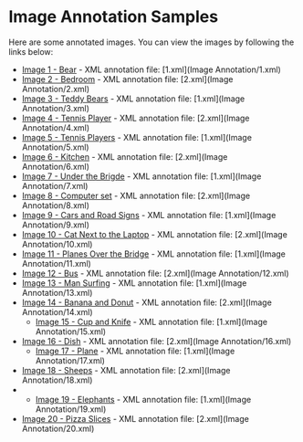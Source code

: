 # Image Annotation Samples

Here are some annotated images. You can view the images by following the links below:

- [Image 1 - Bear](https://drive.google.com/file/d/1IzrZWOFYEf3yE-D7dehK05gHHpsIHoFY/view?usp=drive_link) - XML annotation file: [1.xml](Image Annotation/1.xml)
- [Image 2 - Bedroom](https://drive.google.com/file/d/1Y37bglyEsANQBREL_ZskHi1cR0BTh-M-/view?usp=drive_link) - XML annotation file: [2.xml](Image Annotation/2.xml)
- [Image 3 - Teddy Bears](https://drive.google.com/file/d/1hWP6TlYH_gjWuGAVtrpIJ341AgwOCQdp/view?usp=drive_link) - XML annotation file: [1.xml](Image Annotation/3.xml)
- [Image 4 - Tennis Player](https://drive.google.com/file/d/1qeVkPdPJ4syoS-O9_BS7G6uiL_c8YzXd/view?usp=drive_link) - XML annotation file: [2.xml](Image Annotation/4.xml)
- [Image 5 - Tennis Players](https://drive.google.com/file/d/1WgWQ7nypq_f-q94r_qP_9G476r2E0bEt/view?usp=drive_link) - XML annotation file: [1.xml](Image Annotation/5.xml)
- [Image 6 - Kitchen](https://drive.google.com/file/d/1kiWZQXZ5fZgp6hwpCx0p4IBD8Oth7jc_/view?usp=drive_link) - XML annotation file: [2.xml](Image Annotation/6.xml)
- [Image 7 - Under the Brigde](https://drive.google.com/file/d/1HGfJchWaDTyuEL65hAMa1l5GEvEQM5jC/view?usp=drive_link) - XML annotation file: [1.xml](Image Annotation/7.xml)
- [Image 8 - Computer set](https://drive.google.com/file/d/1T6JscRCoJG_8On5KBdU1OnH5Go2Tc4Oz/view?usp=drive_link) - XML annotation file: [2.xml](Image Annotation/8.xml)
- [Image 9 - Cars and Road Signs](https://drive.google.com/file/d/12Q0Sc_o-EoO6BPTaf7LMp1YBebIv0sSB/view?usp=drive_link) - XML annotation file: [1.xml](Image Annotation/9.xml)
- [Image 10 - Cat Next to the Laptop](https://drive.google.com/file/d/1bB3gFYPs-wst_BAQp2TV-CMF1pfMSrza/view?usp=drive_link) - XML annotation file: [2.xml](Image Annotation/10.xml)
- [Image 11 - Planes Over the Bridge](https://drive.google.com/file/d/1a0FLwsHpdbKS2adZ7KCilT0JfJPSNVyl/view?usp=drive_link) - XML annotation file: [1.xml](Image Annotation/11.xml)
- [Image 12 - Bus](https://drive.google.com/file/d/1orY-F4qbyNffqMIMcLpTh1PXKenyDxNU/view?usp=drive_link) - XML annotation file: [2.xml](Image Annotation/12.xml)
- [Image 13 - Man Surfing](https://drive.google.com/file/d/1nYM28LSl-heQSczt7p61EP0VVlGVr2eC/view?usp=drive_link) - XML annotation file: [1.xml](Image Annotation/13.xml)
- [Image 14 - Banana and Donut](https://drive.google.com/file/d/14e0FwBDVpCeeQiG0g71Qz4dtxlie3E70/view?usp=drive_link) - XML annotation file: [2.xml](Image Annotation/14.xml)
  - [Image 15 - Cup and Knife](https://drive.google.com/file/d/1SWxLlNdTH1GFdtnhwnWYAAbjcYOdJ1Pl/view?usp=drive_link) - XML annotation file: [1.xml](Image Annotation/15.xml)
- [Image 16 - Dish](https://drive.google.com/file/d/196nJNjPlahbM5d1q-d7j3SZUOc-OthBT/view?usp=drive_link) - XML annotation file: [2.xml](Image Annotation/16.xml)
  - [Image 17 - Plane](https://drive.google.com/file/d/1BC37SZfODbtcwodbSVRNJilZaNQbdsMt/view?usp=drive_link) - XML annotation file: [1.xml](Image Annotation/17.xml)
- [Image 18 - Sheeps](https://drive.google.com/file/d/1IRo5DQ86oxx8M7kcQq-ITs5vOAfscz8i/view?usp=drive_link) - XML annotation file: [2.xml](Image Annotation/18.xml)
- - [Image 19 - Elephants](https://drive.google.com/file/d/17sCfE5ZhdVCdQ2JjvlkoeoDZr32yRpsj/view?usp=drive_link) - XML annotation file: [1.xml](Image Annotation/19.xml)
- [Image 20 - Pizza Slices](https://drive.google.com/file/d/1Y5NBHyHGP16vElT6Ln7TB7DjekZIUjFg/view?usp=drive_link) - XML annotation file: [2.xml](Image Annotation/20.xml)
